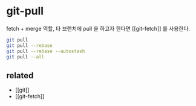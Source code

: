 # git-pull

fetch + merge 역할, 타 브랜치에 pull 을 하고자 한다면 [[git-fetch]] 를 사용한다.

```sh
git pull
git pull --rebase
git pull --rebase --autostash
git pull --all
```

## related
- [[git]]
- [[git-fetch]]
